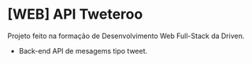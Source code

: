 # [WEB] API Tweteroo
Projeto feito na formação de Desenvolvimento Web Full-Stack da Driven.
- Back-end API de mesagems tipo tweet.
